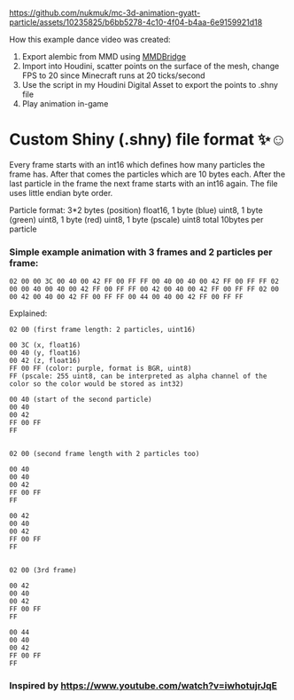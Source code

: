 https://github.com/nukmuk/mc-3d-animation-gyatt-particle/assets/10235825/b6bb5278-4c10-4f04-b4aa-6e9159921d18

How this example dance video was created:
1. Export alembic from MMD using [MMDBridge](https://github.com/uimac/mmdbridge)
2. Import into Houdini, scatter points on the surface of the mesh, change FPS to 20 since Minecraft runs at 20 ticks/second
3. Use the script in my Houdini Digital Asset to export the points to .shny file
4. Play animation in-game

# Custom Shiny (.shny) file format ✨☺️
Every frame starts with an int16 which defines how many particles the frame has. After that comes the particles which are 10 bytes each. After the last particle in the frame the next frame starts with an int16 again. The file uses little endian byte order.  

Particle format: 3\*2 bytes (position) float16, 1 byte (blue) uint8, 1 byte (green) uint8, 1 byte (red) uint8, 1 byte (pscale) uint8
total 10bytes per particle  

### Simple example animation with 3 frames and 2 particles per frame:  
```hex
02 00 00 3C 00 40 00 42 FF 00 FF FF 00 40 00 40 00 42 FF 00 FF FF 02 00 00 40 00 40 00 42 FF 00 FF FF 00 42 00 40 00 42 FF 00 FF FF 02 00 00 42 00 40 00 42 FF 00 FF FF 00 44 00 40 00 42 FF 00 FF FF
```

Explained:
```hex
02 00 (first frame length: 2 particles, uint16)

00 3C (x, float16)
00 40 (y, float16)
00 42 (z, float16)
FF 00 FF (color: purple, format is BGR, uint8)
FF (pscale: 255 uint8, can be interpreted as alpha channel of the color so the color would be stored as int32)

00 40 (start of the second particle)
00 40
00 42
FF 00 FF
FF


02 00 (second frame length with 2 particles too)

00 40
00 40
00 42
FF 00 FF
FF

00 42
00 40
00 42
FF 00 FF
FF


02 00 (3rd frame)

00 42
00 40
00 42
FF 00 FF
FF

00 44
00 40
00 42
FF 00 FF
FF
```

### Inspired by https://www.youtube.com/watch?v=iwhotujrJqE
